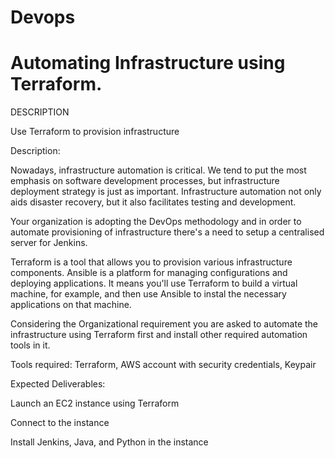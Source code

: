# Devops
<h1>Automating Infrastructure using Terraform.</h1>

DESCRIPTION

Use Terraform to provision infrastructure

 

Description:

Nowadays, infrastructure automation is critical. We tend to put the most emphasis on software development processes, but infrastructure deployment strategy is just as important. Infrastructure automation not only aids disaster recovery, but it also facilitates testing and development.

Your organization is adopting the DevOps methodology and in order to automate provisioning of infrastructure there's a need to setup a centralised server for Jenkins.

Terraform is a tool that allows you to provision various infrastructure components. Ansible is a platform for managing configurations and deploying applications. It means you'll use Terraform to build a virtual machine, for example, and then use Ansible to instal the necessary applications on that machine.

Considering the Organizational requirement you are asked to automate the infrastructure using Terraform first and install other required automation tools in it.

Tools required: Terraform, AWS account with security credentials, Keypair

 

Expected Deliverables:

Launch an EC2 instance using Terraform

Connect to the instance

Install Jenkins, Java, and Python in the instance